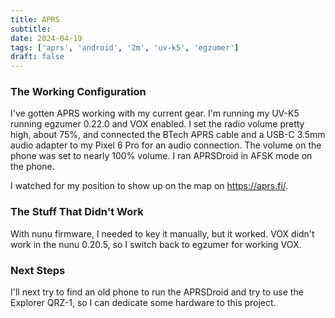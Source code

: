 ```yaml
---
title: APRS
subtitle:
date: 2024-04-19
tags: ['aprs', 'android', '2m', 'uv-k5', 'egzumer']
draft: false
---
```


### The Working Configuration
I've gotten APRS working with my current gear.
I'm running my UV-K5 running egzumer 0.22.0 and VOX enabled.
I set the radio volume pretty high,
about 75%,
and connected the BTech APRS cable
and a USB-C 3.5mm audio adapter
to my Pixel 6 Pro for an audio connection.
The volume on the phone was set
to nearly 100% volume.
I ran APRSDroid in AFSK mode on the phone.

I watched for my position to show up
on the map on https://aprs.fi/.

### The Stuff That Didn't Work

With nunu firmware,
I needed to key it manually,
but it worked.
VOX didn't work in the nunu 0.20.5,
so I switch back to egzumer
for working VOX.

### Next Steps

I'll next try to find an old phone to run the APRSDroid
and try to use the Explorer QRZ-1,
so I can dedicate some hardware to this project.

<!--more-->
